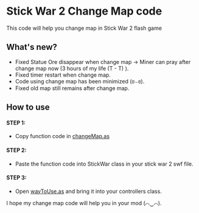 # Stick War 2 Change Map code

This code will help you change map in Stick War 2 flash game


## What's new?
- Fixed Statue Ore disappear when change map -> Miner can pray after change map now (3 hours of my life (T - T) ).
- Fixed timer restart when change map.
- Code using change map has been minimized  (ಠ⌣ಠ).
- Fixed old map still remains after change map.

## How to use
#### STEP 1:
-  Copy function code in [changeMap.as](https://github.com/Minhbruh-Minhbip/Stick-War-2-Change-Map-code/blob/main/changeMap.as)
#### STEP 2:
-  Paste the function code into StickWar class in your stick war 2 swf file.
#### STEP 3:
-  Open [wayToUse.as](https://github.com/Minhbruh-Minhbip/Stick-War-2-Change-Map-code/blob/main/wayToUse.as) and bring it into your controllers class.

I hope my change map code will help you in your mod (⌒‿⌒).
